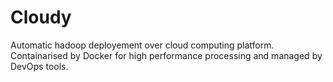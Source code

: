 # Cloudy
Automatic hadoop deployement over cloud computing platform. Containarised by Docker for high performance processing and managed by DevOps tools.
